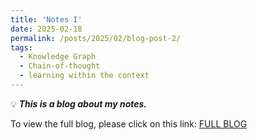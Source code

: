 ```yaml
---
title: 'Notes I'
date: 2025-02-18
permalink: /posts/2025/02/blog-post-2/
tags:
  - Knowledge Graph
  - Chain-of-thought
  - learning within the context
---
```


💡 ***This is a blog about my notes.***

To view the full blog, please click on this link: [FULL BLOG](https://ximei-sommer.github.io/Ximei-Sommer//files/Notes%20I%2019c1d4b80d3980039f04e2b3b26504ad.html)
